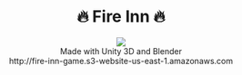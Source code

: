  <h1 align="center">🔥 Fire Inn 🔥</h1> 
  <p align="center">
  <img src="https://img.shields.io/badge/License-MIT-blue.svg"><br>
  Made with Unity 3D and Blender<br/>
  http://fire-inn-game.s3-website-us-east-1.amazonaws.com
  </p>
